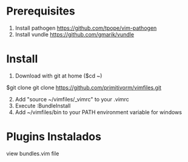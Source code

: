 Prerequisites
===
1. Install pathogen https://github.com/tpope/vim-pathogen
2. Install vundle https://github.com/gmarik/vundle

Install
===
1. Download with git at home ($cd ~)

$git clone git clone https://github.com/primitivorm/vimfiles.git

2. Add "source ~/vimfiles/_vimrc" to your .vimrc
3. Execute :BundleInstall
4. Add ~/vimfiles/bin to your PATH environment variable for windows

Plugins Instalados
===============
view bundles.vim file
